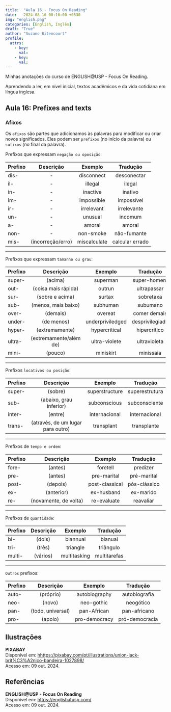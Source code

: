 ```yaml
---
title:  "Aula 16 - Focus On Reading"
date:   2024-08-16 00:16:00 +0530
img: "english.png"
categories: [English, Inglês]
draft: "True"
author: "Suzano Bitencourt"
profile:
  attrs:
    - key: 
      val: 
    - key: 
      val: 
---
```


Minhas anotações do curso de ENGLISH@USP - Focus On Reading.

<!--more-->

Aprendendo a ler, em nível inicial, textos acadêmicos e da vida cotidiana em língua inglesa.

## Aula 16: Prefixes and texts

### Afixos

Os `afixos` são partes que adicionamos às palavras para modificar ou criar novos significados. Eles podem ser `prefixos` (no início da palavra) ou `sufixos` (no final da palavra).

Prefixos que expressam `negação ou oposição`:

| Prefixo | Descrição         | Exemplo        | Tradução        |
| :------ | :---------------: | :------------: | :-------------: |
| dis-    |         -         | disconnect     | desconectar     |
| il-     |         -         | illegal        | ilegal          |
| in-     |         -         | inactive       | inativo         |
| im-     |         -         | impossible     | impossível      |
| ir-     |         -         | irrelevant     | irrelevante     |
| un-     |         -         | unusual        | incomum         |
| a-      |         -         | amoral         | amoral          |
| non-    |         -         | non-smoke      | não-fumante     |
| mis-    | (incorreção/erro) | miscalculate   | calcular errado |

-----

Prefixos que expressam `tamanho ou grau`:

| Prefixo | Descrição              | Exemplo          | Tradução        |
| :------ | :--------------------: | :--------------: | :-------------: |
| super-  | (acima)                | superman         | super-homem     |
| out-    | (coisa mais rápida)    | outrun           | ultrapassar     |
| sur-    | (sobre e acima)        | surtax           | sobretaxa       |
| sub-    | (menos, mais baixo)    | subhuman         | subumano        |
| over-   | (demais)               | overeat          | comer demais    |
| under-  | (de menos)             | underpriviledged | desprivilegiado |
| hyper-  | (extremamente)         | hypercritical    | hipercrítico    |
| ultra-  | (extremamente/além de) | ultra-violete    | ultravioleta    |
| mini-   | (pouco)                | miniskirt        | minissaia       |

-----

Prefixos `locativos ou posição`:

| Prefixo | Descrição                         | Exemplo        | Tradução       |
| :------ | :-------------------------------: | :------------: | :------------: |
| super-  | (sobre)                           | superstructure | superestrutura |
| sub-    | (abaixo, grau inferior)           | subconscious   | subconsciente  |
| inter-  | (entre)                           | internacional  | internacional  |
| trans-  | (através, de um lugar para outro) | transplant     | transplante    |

-----

Prefixos de `tempo e ordem`:

| Prefixo | Descrição             | Exemplo        | Tradução       |
| :------ | :-------------------: | :------------: | :------------: |
| fore-   | (antes)               | foretell       | predizer       |
| pre-    | (antes)               | pre-marital    | pré-marital    |
| post-   | (depois)              | post-classical | pós-clássico   |
| ex-     | (anterior)            | ex-husband     | ex-marido      |
| re-     | (novamente, de volta) | re-evaluate    | reavaliar      |

-----

Prefixos de `quantidade`:

| Prefixo | Descrição             | Exemplo        | Tradução       |
| :------ | :-------------------: | :------------: | :------------: |
| bi-     | (dois)                | biannual       | bianual        |
| tri-    | (três)                | triangle       | triângulo      |
| multi-  | (vários)              | multitasking   | multitarefas   |

-----

`Outros` prefixos:

| Prefixo | Descrição         | Exemplo        | Tradução       |
| :------ | :---------------: | :------------: | :------------: |
| auto-   | (próprio)         | autobiography  | autobiografia  |
| neo-    | (novo)            | neo-gothic     | neogótico      |
| pan-    | (todo, universal) | pan-African    | pan-africano   |
| pro-    | (apoio)           | pro-democracy  | pró-democracia |

## Ilustrações

**PIXABAY**  
Disponível em: <hhttps://pixabay.com/pt/illustrations/union-jack-brit%C3%A2nico-bandeira-1027898/>  
Acesso em: 09 out. 2024.

## Referências

**ENGLISH@USP - Focus On Reading**  
Disponível em: <https://englishatusp.com/>  
Acesso em: 09 out. 2024.
